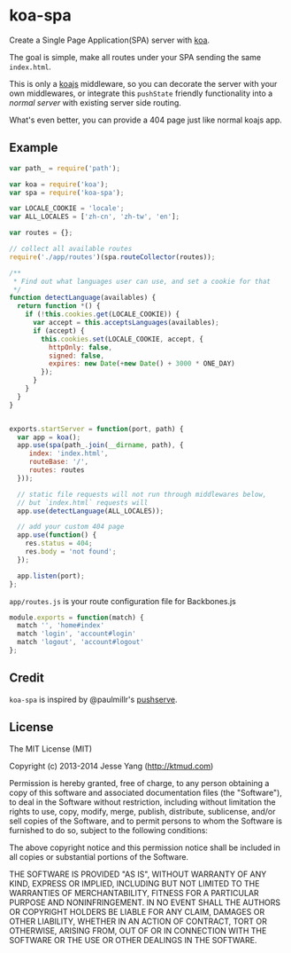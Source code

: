 # koa-spa

Create a Single Page Application(SPA) server with [koa](http://koajs.com).

The goal is simple, make all routes under your SPA sending the same `index.html`.

This is only a [koajs](http://koajs.com) middleware,
so you can decorate the server with your own middlewares,
or integrate this `pushState` friendly functionality into
a _normal server_ with existing server side routing.

What's even better, you can provide a 404 page just like normal koajs app.


## Example

```javascript
var path_ = require('path');

var koa = require('koa');
var spa = require('koa-spa');

var LOCALE_COOKIE = 'locale';
var ALL_LOCALES = ['zh-cn', 'zh-tw', 'en'];

var routes = {};

// collect all available routes
require('./app/routes')(spa.routeCollector(routes));

/**
 * Find out what languages user can use, and set a cookie for that
 */
function detectLanguage(availables) {
  return function *() {
    if (!this.cookies.get(LOCALE_COOKIE)) {
      var accept = this.acceptsLanguages(availables);
      if (accept) {
        this.cookies.set(LOCALE_COOKIE, accept, { 
          httpOnly: false,
          signed: false,
          expires: new Date(+new Date() + 3000 * ONE_DAY)
        });
      }
    }
  }
}


exports.startServer = function(port, path) {
  var app = koa();
  app.use(spa(path_.join(__dirname, path), {
     index: 'index.html',
     routeBase: '/',
     routes: routes
  }));

  // static file requests will not run through middlewares below,
  // but `index.html` requests will
  app.use(detectLanguage(ALL_LOCALES));

  // add your custom 404 page
  app.use(function() {
    res.status = 404;
    res.body = 'not found';
  });

  app.listen(port);
};
```

`app/routes.js` is your route configuration file for Backbones.js

```javascript
module.exports = function(match) {
  match '', 'home#index'
  match 'login', 'account#login'
  match 'logout', 'account#logout'
};
```

## Credit

`koa-spa` is inspired by @paulmillr's [pushserve](https://github.com/paulmillr/pushserve).


## License

The MIT License (MIT)

Copyright (c) 2013-2014 Jesse Yang (http://ktmud.com)

Permission is hereby granted, free of charge, to any person obtaining a copy of this software and associated documentation files (the "Software"), to deal in the Software without restriction, including without limitation the rights to use, copy, modify, merge, publish, distribute, sublicense, and/or sell copies of the Software, and to permit persons to whom the Software is furnished to do so, subject to the following conditions:

The above copyright notice and this permission notice shall be included in all copies or substantial portions of the Software.

THE SOFTWARE IS PROVIDED "AS IS", WITHOUT WARRANTY OF ANY KIND, EXPRESS OR IMPLIED, INCLUDING BUT NOT LIMITED TO THE WARRANTIES OF MERCHANTABILITY, FITNESS FOR A PARTICULAR PURPOSE AND NONINFRINGEMENT. IN NO EVENT SHALL THE AUTHORS OR COPYRIGHT HOLDERS BE LIABLE FOR ANY CLAIM, DAMAGES OR OTHER LIABILITY, WHETHER IN AN ACTION OF CONTRACT, TORT OR OTHERWISE, ARISING FROM, OUT OF OR IN CONNECTION WITH THE SOFTWARE OR THE USE OR OTHER DEALINGS IN THE SOFTWARE.

